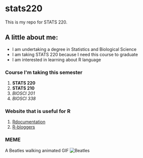# stats220

This is my repo for STATS 220. 

## A little about me:

- I am undertaking a degree in Statistics and Biological Science
- I am taking STATS 220 because I need this course to graduate
- I am interested in learning about R language

### Course I'm taking this semester

1. **STATS 220**
2. **STATS 210**
3. *BIOSCI 201*
4. *BIOSCI 338*
   
### Website that is useful for R
1. [Rdocumentation](https://www.rdocumentation.org/)
2. [R-bloggers](https://www.r-bloggers.com/)

### MEME
A Beatles walking animated GIF 
![Beatles](https://media3.giphy.com/media/v1.Y2lkPTc5MGI3NjExYWswMDdhNzRqc2ZwNWw1anhtcHY5MHR5bDMwdDVkY3I4c2c2bW1uNCZlcD12MV9pbnRlcm5hbF9naWZfYnlfaWQmY3Q9Zw/QpWDP1YMziaQw/giphy.gif)
